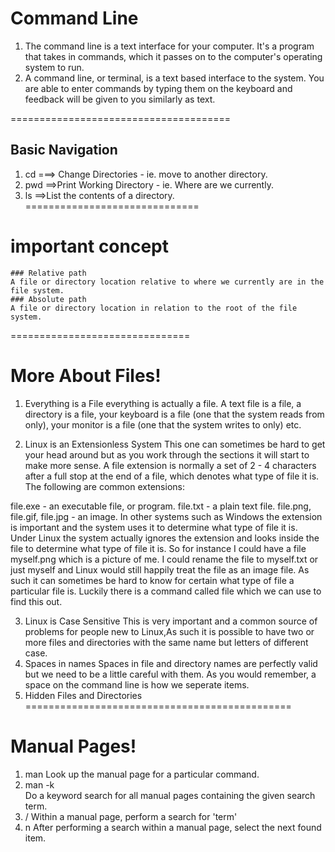 # Command Line 
1. The command line is a text interface for your computer. It's a program that takes in commands, which it passes on to the computer's operating system to run.
2. A command line, or terminal, is a text based interface to the system. You are able to enter commands by typing them on the keyboard and feedback will be given to you similarly as text.

======================================
## Basic Navigation
1. cd ===> Change Directories - ie. move to another directory.
2. pwd ==>Print Working Directory - ie. Where are we currently.
3. ls ==>List the contents of a directory.
==============================
# important concept
```
### Relative path
A file or directory location relative to where we currently are in the file system.
### Absolute path
A file or directory location in relation to the root of the file system.

```
===============================
# More About Files!
1. Everything is a File
 everything is actually a file. A text file is a file, a directory is a file, your keyboard is a file (one that the system reads from only), your monitor is a file (one that the system writes to only) etc. 


2. Linux is an Extensionless System
This one can sometimes be hard to get your head around but as you work through the sections it will start to make more sense. A file extension is normally a set of 2 - 4 characters after a full stop at the end of a file, which denotes what type of file it is. The following are common extensions:

file.exe - an executable file, or program.
file.txt - a plain text file.
file.png, file.gif, file.jpg - an image.
In other systems such as Windows the extension is important and the system uses it to determine what type of file it is. Under Linux the system actually ignores the extension and looks inside the file to determine what type of file it is. So for instance I could have a file myself.png which is a picture of me. I could rename the file to myself.txt or just myself and Linux would still happily treat the file as an image file. As such it can sometimes be hard to know for certain what type of file a particular file is. Luckily there is a command called file which we can use to find this out.

3. Linux is Case Sensitive
This is very important and a common source of problems for people new to Linux,As such it is possible to have two or more files and directories with the same name but letters of different case.
4. Spaces in names
Spaces in file and directory names are perfectly valid but we need to be a little careful with them. As you would remember, a space on the command line is how we seperate items.
5. Hidden Files and Directories
==============================================
# Manual Pages!
1. man <command>
Look up the manual page for a particular command.
2. man -k <search term>
Do a keyword search for all manual pages containing the given search term.
3. /<term>
Within a manual page, perform a search for 'term'
4. n
After performing a search within a manual page, select the next found item.


